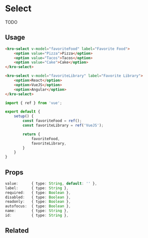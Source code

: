 # Select
TODO

## Usage
<select-demo></select-demo>

```html
<kro-select v-model="favoriteFood" label="Favorite Food">
    <option value="Pizza">Pizza</option>
    <option value="Tacos">Tacos</option>
    <option value="Cake">Cake</option>
</kro-select>

<kro-select v-model="favoriteLibrary" label="Favorite Library">
    <option>React</option>
    <option>VueJS</option>
    <option>Angular</option>
</kro-select>
```

```ts
import { ref } from 'vue';

export default {
    setup() {
        const favoriteFood = ref();
        const favoriteLibrary = ref('VueJS');

        return {
            favoriteFood,
            favoriteLibrary,
        }
    }
}
```

## Props
```ts
value:      { type: String, default: '' },
label:      { type: String },
required:   { type: Boolean },
disabled:   { type: Boolean },
readonly:   { type: Boolean },
autofocus:  { type: Boolean },
name:       { type: String },
id:         { type: String },
```

## Related
<press-article-link title="Switch" subtitle="a toggle button or something" to="/components/switch"></press-article-link>